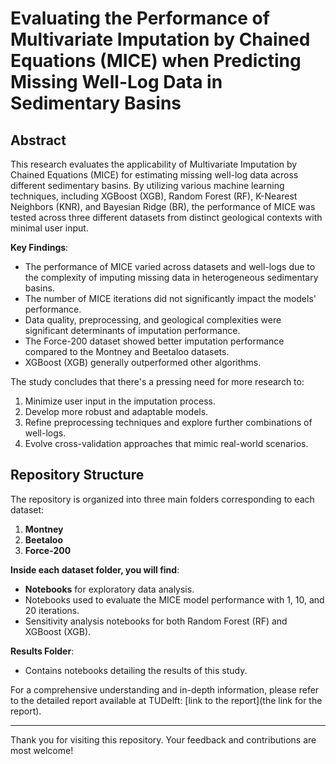 # Evaluating the Performance of Multivariate Imputation by Chained Equations (MICE) when Predicting Missing Well-Log Data in Sedimentary Basins

## Abstract
This research evaluates the applicability of Multivariate Imputation by Chained Equations (MICE) for 
estimating missing well-log data across different sedimentary basins. By utilizing various machine learning 
techniques, including XGBoost (XGB), Random Forest (RF), K-Nearest Neighbors (KNR), and Bayesian Ridge (BR),
the performance of MICE was tested across three different datasets from distinct geological contexts with
minimal user input. 

**Key Findings**:
- The performance of MICE varied across datasets and well-logs due to the complexity of imputing missing data in heterogeneous sedimentary basins.
- The number of MICE iterations did not significantly impact the models' performance.
- Data quality, preprocessing, and geological complexities were significant determinants of imputation performance.
- The Force-200 dataset showed better imputation performance compared to the Montney and Beetaloo datasets.
- XGBoost (XGB) generally outperformed other algorithms.

The study concludes that there's a pressing need for more research to:
1. Minimize user input in the imputation process.
2. Develop more robust and adaptable models.
3. Refine preprocessing techniques and explore further combinations of well-logs.
4. Evolve cross-validation approaches that mimic real-world scenarios.

## Repository Structure
The repository is organized into three main folders corresponding to each dataset: 
1. **Montney**
2. **Beetaloo**
3. **Force-200**

**Inside each dataset folder, you will find**:
- **Notebooks** for exploratory data analysis.
- Notebooks used to evaluate the MICE model performance with 1, 10, and 20 iterations.
- Sensitivity analysis notebooks for both Random Forest (RF) and XGBoost (XGB).

**Results Folder**:
- Contains notebooks detailing the results of this study.

For a comprehensive understanding and in-depth information, please refer to the detailed report available at TUDelft: [link to the report](the link for the report).

---

Thank you for visiting this repository. Your feedback and contributions are most welcome!
